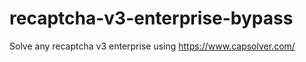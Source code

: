 # recaptcha-v3-enterprise-bypass
Solve any recaptcha v3 enterprise using https://www.capsolver.com/



                                                          